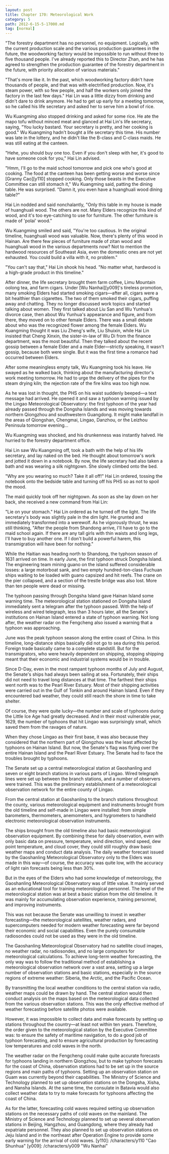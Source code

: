 ```yaml
---
layout: post
title: Chapter 170: Meteorological Work
category: 5
path: 2012-6-15-5-17000.md
tag: [normal]
---
```


"The forestry department has no personnel, no equipment. Logically, with the current production scale and the various production guarantees in the future, the woodworking factory would be impossible to run without three to five thousand people. I've already reported this to Director Zhan, and he has agreed to strengthen the production guarantee of the forestry department in the future, with priority allocation of various materials."

"That's more like it. In the past, which woodworking factory didn't have thousands of people, and that was with electrified production. Now, it's steam power, with so few people, and half the workers only joined the factory in the last few days." Hai Lin was a little dizzy from drinking and didn't dare to drink anymore. He had to get up early for a meeting tomorrow, so he called his life secretary and asked her to serve him a bowl of rice.

Wu Kuangming also stopped drinking and asked for some rice. He ate the mapo tofu without minced meat and glanced at Hai Lin's life secretary, saying, "You lucky bastard. Your secretary is pretty, and her cooking is good." Wu Kuangming hadn't bought a life secretary this time. His number was late in the lottery, and he didn't like the B-class and C-class maids. He was still eating at the canteen.

"Hehe, you should buy one too. Even if you don't sleep with her, it's good to have someone cook for you," Hai Lin advised.

"Hmm, I'll go to the maid school tomorrow and pick one who's good at cooking. The food at the canteen has been getting worse and worse since [Granny Cao][y110] stopped cooking. Only those beasts in the Executive Committee can still stomach it," Wu Kuangming said, patting the dining table. He was surprised. "Damn it, you even have a huanghuali wood dining table?"

Hai Lin nodded and said nonchalantly, "Only this table in my house is made of huanghuali wood. The others are not. Many Elders recognize this kind of wood, and it's too eye-catching to use for furniture. The other furniture is made of 'polai' wood."

Wu Kuangming smiled and said, "You're too cautious. In the original timeline, huanghuali wood was valuable. Now, there's plenty of this wood in Hainan. Are there few pieces of furniture made of zitan wood and huanghuali wood in the various departments now? Not to mention the hardwood resources of Southeast Asia, even the domestic ones are not yet exhausted. You could build a villa with it, no problem."

"You can't say that," Hai Lin shook his head. "No matter what, hardwood is a high-grade product in this timeline."

After dinner, the life secretary brought them farm coffee, Limu Mountain oolong tea, and farm cigars. Under [Wu Nanhai][y009]'s tireless promotion, many smoking Elders had started smoking cigars—after all, cigars were a bit healthier than cigarettes. The two of them smoked their cigars, puffing away and chatting. They no longer discussed work topics and started talking about women. They first talked about Liu San and Wu Yunhua's divorce case, then about Wu Yunhua's appearance and figure, and from there, they moved on to other female Elders. There was a small debate about who was the recognized flower among the female Elders. Wu Kuangming thought it was Liu Zheng's wife, Liu Shuixin, while Hai Lin insisted that Cheng Xinxin, the sister-in-law of Wu Di from the finance department, was the most beautiful. Then they talked about the recent gossip between a female Elder and a male Elder—strictly speaking, it wasn't gossip, because both were single. But it was the first time a romance had occurred between Elders.

After some meaningless empty talk, Wu Kuangming took his leave. He swayed as he walked back, thinking about the manufacturing director's work meeting tomorrow. He had to urge the delivery of the pipes for the steam drying kiln; the rejection rate of the fire kilns was too high now.

As he was lost in thought, the PHS on his waist suddenly beeped—a text message had arrived. He opened it and saw a typhoon warning issued by the Lingao Meteorological Observatory: the first typhoon of the year had already passed through the Dongsha Islands and was moving towards northern Qiongzhou and southwestern Guangdong. It might make landfall in the areas of Qiongshan, Chengmai, Lingao, Danzhou, or the Leizhou Peninsula tomorrow evening...

Wu Kuangming was shocked, and his drunkenness was instantly halved. He hurried to the forestry department office.

Hai Lin saw Wu Kuangming off, took a bath with the help of his life secretary, and lay naked on the bed. He thought about tomorrow's work and jotted it down in a notebook. By now, the life secretary had also taken a bath and was wearing a silk nightgown. She slowly climbed onto the bed.

"Why are you wearing so much? Take it all off!" Hai Lin ordered, tossing the notebook onto the bedside table and turning off his PHS so as not to spoil the mood.

The maid quickly took off her nightgown. As soon as she lay down on her back, she received a new command from Hai Lin:

"Lie on your stomach." Hai Lin ordered as he turned off the light. The life secretary's body was slightly pale in the dim light. He grunted and immediately transformed into a werewolf. As he vigorously thrust, he was still thinking, "After the people from Shandong arrive, I'll have to go to the maid school again. If there are any tall girls with thin waists and long legs, I'll have to buy another one. If I don't build a powerful harem, this transmigration will have been for nothing."

While the Haitian was heading north to Shandong, the typhoon season of 1631 arrived on time. In early June, the first typhoon struck Dongsha Island. The engineering team mining guano on the island suffered considerable losses: a large motorboat sank, and two empty hundred-ton-class Fuchuan ships waiting to be loaded with guano capsized and hit reefs. The crane on the pier collapsed, and a section of the trestle bridge was also lost. More than ten people were dead or missing.

The typhoon passing through Dongsha Island gave Hainan Island some warning time. The meteorological station stationed on Dongsha Island immediately sent a telegram after the typhoon passed. With the help of wireless and wired telegraph, less than 3 hours later, all the Senate's institutions on Hainan Island entered a state of typhoon warning. Not long after, the weather radar on the Fengcheng also issued a warning that a typhoon was approaching.

June was the peak typhoon season along the entire coast of China. In this timeline, long-distance ships basically did not go to sea during this period. Foreign trade basically came to a complete standstill. But for the transmigrators, who were heavily dependent on shipping, stopping shipping meant that their economic and industrial systems would be in trouble.

Since D-Day, even in the most rampant typhoon months of July and August, the Senate's ships had always been sailing at sea. Fortunately, their ships did not need to travel long distances at that time. The farthest their ships went north was to the Pearl River Estuary. Most of their shipping activities were carried out in the Gulf of Tonkin and around Hainan Island. Even if they encountered bad weather, they could still reach the shore in time to take shelter.

Of course, they were quite lucky—the number and scale of typhoons during the Little Ice Age had greatly decreased. And in their most vulnerable year, 1629, the number of typhoons that hit Lingao was surprisingly small, which saved them from the ravages of nature.

When they chose Lingao as their first base, it was also because they considered that the northern part of Qiongzhou was the least affected by typhoons on Hainan Island. But now, the Senate's flag was flying over the entire Hainan Island and the Pearl River Estuary. The Senate had to face the troubles brought by typhoons.

The Senate set up a central meteorological station at Gaoshanling and seven or eight branch stations in various parts of Lingao. Wired telegraph lines were set up between the branch stations, and a number of observers were trained. This was the preliminary establishment of a meteorological observation network for the entire county of Lingao.

From the central station at Gaoshanling to the branch stations throughout the county, various meteorological equipment and instruments brought from the old timeline and self-made in Lingao were installed: from simple barometers, thermometers, anemometers, and hygrometers to handheld electronic meteorological observation instruments.

The ships brought from the old timeline also had basic meteorological observation equipment. By combining these for daily observation, even with only basic data on pressure, temperature, wind direction, wind speed, dew point temperature, and cloud cover, they could still roughly draw basic weather maps and conduct data analysis. The daily weather forecast issued by the Gaoshanling Meteorological Observatory only to the Elders was made in this way—of course, the accuracy was quite low, with the accuracy of light rain forecasts being less than 30%.

But in the eyes of the Elders who had some knowledge of meteorology, the Gaoshanling Meteorological Observatory was of little value. It mainly served as an educational tool for training meteorological personnel. The level of the meteorological station was at best a basic station from the old timeline. It was mainly for accumulating observation experience, training personnel, and improving instruments.

This was not because the Senate was unwilling to invest in weather forecasting—the meteorological satellites, weather radars, and supercomputers needed for modern weather forecasting were far beyond their economic and social capabilities. Even the purely consumable radiosondes could not be used as they were in the old timeline.

The Gaoshanling Meteorological Observatory had no satellite cloud images, no weather radar, no radiosondes, and no large computers for meteorological calculations. To achieve long-term weather forecasting, the only way was to follow the traditional method of establishing a meteorological observation network over a vast area, setting up a large number of observation stations and basic stations, especially in the source regions of extreme weather: Siberia, the Arctic, and the Pacific Ocean.

By transmitting the local weather conditions to the central station via radio, weather maps could be drawn by hand. The central station would then conduct analysis on the maps based on the meteorological data collected from the various observation stations. This was the only effective method of weather forecasting before satellite photos were available.

However, it was impossible to collect data and make forecasts by setting up stations throughout the country—at least not within ten years. Therefore, the order given to the meteorological station by the Executive Committee was: to ensure the safety of maritime navigation, to do a good job of typhoon forecasting, and to ensure agricultural production by forecasting low temperatures and cold waves in the north.

The weather radar on the Fengcheng could make quite accurate forecasts for typhoons landing in northern Qiongzhou, but to make typhoon forecasts for the coast of China, observation stations had to be set up in the source regions and main paths of typhoons. Setting up an observation station on Guam was currently beyond their capabilities. The Ministry of Science and Technology planned to set up observation stations on the Dongsha, Xisha, and Nansha Islands. At the same time, the consulate in Batavia would also collect weather data to try to make forecasts for typhoons affecting the coast of China.

As for the latter, forecasting cold waves required setting up observation stations on the necessary paths of cold waves on the mainland. The Ministry of Science and Technology planned to set up several observation stations in Beijing, Hangzhou, and Guangdong, where they already had expatriate personnel. They also planned to set up observation stations on Jeju Island and in the northeast after Operation Engine to provide some early warning for the arrival of cold waves.
[y110]: /characters/y110 "Cao Shunhua"
[y009]: /characters/y009 "Wu Nanhai"